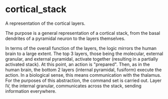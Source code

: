 # cortical_stack
A representation of the cortical layers. 

The purpose is a general representation of a cortical stack, from the basal dendrites of a pyramidal neuron to the layers themselves.

In terms of the overall function of the layers, the logic mirrors the human brain to a large extent. The top 3 layers, those being the molecular, external granular, and external pyramidal, activate together (resulting in a partially activated stack). At this point, an action is "prepared". Then, as in the human brain, the bottom 2 layers (internal pyramidal, fusiform) execute the action. In a biological sense, this means communication with the thalamus. For the purposes of this abstraction, the command set is carried out. Layer IV, the internal granular, communicates across the stack, sending information everywhere.
